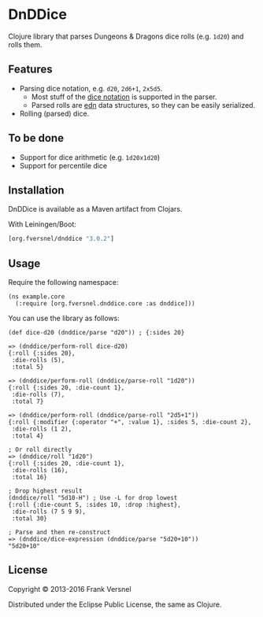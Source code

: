 # DnDDice

Clojure library that parses Dungeons & Dragons dice rolls (e.g. `1d20`)
and rolls them.

## Features

* Parsing dice notation, e.g. `d20`, `2d6+1`, `2x5d5`.
	* Most stuff of the [dice
	  notation](http://en.wikipedia.org/wiki/Dice_notation) is supported in
	  the parser.
	* Parsed rolls are [edn](https://github.com/edn-format/edn) data
	  structures, so they can be easily serialized.
* Rolling (parsed) dice.

## To be done

* Support for dice arithmetic (e.g. `1d20x1d20`)
* Support for percentile dice

## Installation

DnDDice is available as a Maven artifact from Clojars.

With Leiningen/Boot:

```clojure
[org.fversnel/dnddice "3.0.2"]
```

## Usage

Require the following namespace:

	(ns example.core
	  (:require [org.fversnel.dnddice.core :as dnddice]))

You can use the library as follows:

	(def dice-d20 (dnddice/parse "d20")) ; {:sides 20}

	=> (dnddice/perform-roll dice-d20)
	{:roll {:sides 20},
	 :die-rolls (5),
	 :total 5}

	=> (dnddice/perform-roll (dnddice/parse-roll "1d20"))
	{:roll {:sides 20, :die-count 1},
	 :die-rolls (7),
	 :total 7}

	=> (dnddice/perform-roll (dnddice/parse-roll "2d5+1"))
	{:roll {:modifier {:operator "+", :value 1}, :sides 5, :die-count 2},
	 :die-rolls (1 2),
	 :total 4}

	; Or roll directly
	=> (dnddice/roll "1d20")
	{:roll {:sides 20, :die-count 1},
	 :die-rolls (16),
	 :total 16}

	; Drop highest result
	(dnddice/roll "5d10-H") ; Use -L for drop lowest
	{:roll {:die-count 5, :sides 10, :drop :highest},
	 :die-rolls (7 5 9 9),
	 :total 30}

	; Parse and then re-construct
	=> (dnddice/dice-expression (dnddice/parse "5d20+10"))
	"5d20+10"

## License

Copyright © 2013-2016 Frank Versnel

Distributed under the Eclipse Public License, the same as Clojure.
